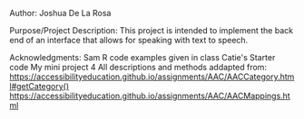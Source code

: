 Author: Joshua De La Rosa

Purpose/Project Description: This project is intended to implement the back
end of an interface that allows for speaking with text to speech.

Acknowledgments:
Sam R code examples given in class
Catie's Starter code
My mini project 4
All descriptions and methods addapted from:
https://accessibilityeducation.github.io/assignments/AAC/AACCategory.html#getCategory()
https://accessibilityeducation.github.io/assignments/AAC/AACMappings.html

